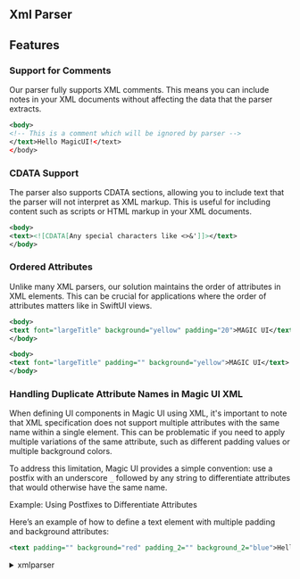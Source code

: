 ## Xml Parser

<h2>Features</h2>

<h3>Support for Comments</h3>

Our parser fully supports XML comments. This means you can include notes in your XML documents without affecting the data that the parser extracts.

```xml
<body>
<!-- This is a comment which will be ignored by parser -->
</text>Hello MagicUI!</text>
</body>
```

### CDATA Support
The parser also supports CDATA sections, allowing you to include text that the parser will not interpret as XML markup. This is useful for including content such as scripts or HTML markup in your XML documents.
```xml
<body>
<text><![CDATA[Any special characters like <>&']]></text>
</body>
```

<h3>Ordered Attributes</h3>
Unlike many XML parsers, our solution maintains the order of attributes in XML elements. This can be crucial for applications where the order of attributes matters like in SwiftUI views.

```xml
<body>
<text font="largeTitle" background="yellow" padding="20">MAGIC UI</text>
</body>
```

```xml
<body>
<text font="largeTitle" padding="" background="yellow">MAGIC UI</text>
</body>
```

### Handling Duplicate Attribute Names in Magic UI XML
When defining UI components in Magic UI using XML, it's important to note that XML specification does not support multiple attributes with the same name within a single element. This can be problematic if you need to apply multiple variations of the same attribute, such as different padding values or multiple background colors.

To address this limitation, Magic UI provides a simple convention: use a postfix with an underscore `_` followed by any string to differentiate attributes that would otherwise have the same name.

Example: Using Postfixes to Differentiate Attributes

Here’s an example of how to define a text element with multiple padding and background attributes:

```xml
<text padding="" background="red" padding_2="" background_2="blue">Hello Magic UI!</text>
```

<details markdown="block">
<summary>xmlparser</summary><br>

This will be help for XML parser

## Examples

*How to use comments*

```xml
<body>
<!-- This is a comment which will be ignored by parser -->
<text>Hello MagicUI!</text>
<!-- This is another comment which will be ignored by parser -->
</body>
```




---
*Commented block will be not rendered*

```xml
<body>
  <!-- This will be not rendered and ignored by parser
  <text>Not rendered</text>
  -->

  <text>Hello MagicUI!</text>
</body>
```

<img src="https://shaffex.com/MagicUiDemo/Help/GitHubAssets/xmlparser-1.png" alt="KOKOCE ALT" width="250"/>

---
*How to use cdata section to use special characters in xml*

```xml
<body>
  <text padding=""><![CDATA[You can use here any special characters which are not allowed in xml like <>&']]></text>
</body>
```

<img src="https://shaffex.com/MagicUiDemo/Help/GitHubAssets/xmlparser-2.png" alt="KOKOCE ALT" width="250"/>

---
*XML attributes are processed in order because in SwiftUI, the order of modifiers applied to a view is significant. SwiftUI processes these modifiers in sequence, affecting the final appearance and behavior of the view.*

```xml
<body>
  <vstack>
    <text font="largeTitle" background="yellow" padding="20">MAGIC UI</text>
    <text font="largeTitle" padding="" background="yellow">MAGIC UI</text>
  </vstack>
</body>
```

<img src="https://shaffex.com/MagicUiDemo/Help/GitHubAssets/xmlparser-3.png" alt="KOKOCE ALT" width="250"/>

---

</details>
